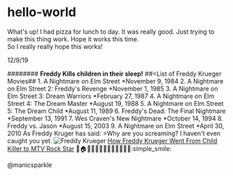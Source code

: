 # hello-world
What's up!  I had pizza for lunch to day.  It was really good.
Just trying to make this thing work.  Hope it works this time.  
So I really really hope this works!





12/9/19

####<Freddy Krueger>####
  **Freddy Kills children in their sleep!**
  ##<List of Freddy Krueger Movies##
          1. A Nightmare on Elm Street
          *November 9, 1984
          2. A Nightmare on Elm Street 2: Freddy's Revenge
          *November 1, 1985
          3. A Nightmare on Elm Street 3: Dream Warriors
          *February 27, 1987
          4. A Nightmare on Elm Street 4: The Dream Master
          *August 19, 1988
          5. A Nightmare on Elm Street 5: The Dream Child
          *August 11, 1989
          6. Freddy's Dead: The Final Nightmare
          *September 13, 1991
          7. Wes Craven's New Nightmare
          *October 14, 1994
          8. Freddy vs. Jason
          *August 15, 2003
          9. A Nightmare on Elm Street
          *April 30, 2010
As Freddy Kruger has said:
    >Why are you screaming? I haven't even caught you yet.
![Freddy Krueger](/https://www.google.com/url?sa=i&source=images&cd=&ved=2ahUKEwiY6IyKzKnmAhXDFjQIHS35AuMQjRx6BAgBEAQ&url=https%3A%2F%2Fen.wikipedia.org%2Fwiki%2FFreddy_Krueger&psig=AOvVaw35zs_Rs92zT6euvR_KZ6AO&ust=1576016201098000)
[How Freddy Krueger Went From Child Killer to MTV Rock Star](https://www.youtube.com/watch?v=F8Hm_9kRqAY)
:girl::house::sleeping::zzz::man::rage::fork_and_knife::droplet::red_circle::girl::fearful::x::man::simple_smile:

        
        
        
        
        
        
        
        
        
        
        
@manicsparkle

